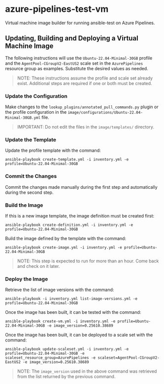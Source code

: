 # azure-pipelines-test-vm
Virtual machine image builder for running ansible-test on Azure Pipelines.

## Updating, Building and Deploying a Virtual Machine Image

The following instructions will use the ``Ubuntu-22.04-Minimal-30GB`` profile and the ``AgentPool-CGroupV2-EastUS2`` scale set in the ``AzurePipelines`` resource group as examples.
Substitute the desired values as needed.

> NOTE: These instructions assume the profile and scale set already exist.
> Additional steps are required if one or both must be created.

### Update the Configuration

Make changes to the ``lookup_plugins/annotated_pull_commands.py`` plugin or the profile configuration in the ``image/configurations/Ubuntu-22.04-Minimal-30GB.yml`` file.

> IMPORTANT: Do not edit the files in the ``image/templates/`` directory.
 
### Update the Template

Update the profile template with the command:

``
ansible-playbook create-template.yml -i inventory.yml -e profile=Ubuntu-22.04-Minimal-30GB
``

### Commit the Changes

Commit the changes made manually during the first step and automatically during the second step.

### Build the Image

If this is a new image template, the image definition must be created first:

``
ansible-playbook create-definition.yml -i inventory.yml -e profile=Ubuntu-22.04-Minimal-30GB
``

Build the image defined by the template with the command:

``
ansible-playbook create-image.yml -i inventory.yml -e profile=Ubuntu-22.04-Minimal-30GB
``

> NOTE: This step is expected to run for more than an hour. Come back and check on it later.

### Deploy the Image

Retrieve the list of image versions with the command:

``
ansible-playbook -i inventory.yml list-image-versions.yml -e profile=Ubuntu-22.04-Minimal-30GB
``

Once the image has been built, it can be tested with the command:

```
ansible-playbook create-vm.yml -i inventory.yml -e profile=Ubuntu-22.04-Minimal-30GB -e image_version=0.25610.38689
```

Once the image has been built, it can be deployed to a scale set with the command:

``
ansible-playbook update-scaleset.yml -i inventory.yml -e profile=Ubuntu-22.04-Minimal-30GB -e scaleset_resource_group=AzurePipelines -e scaleset=AgentPool-CGroupV2-EastUS2 -e image_version=0.25610.38689
``

> NOTE: The ``image_version`` used in the above command was retrieved from the list returned by the previous command.
